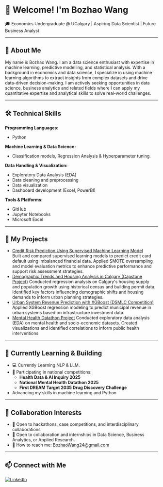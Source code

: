 # 👋 Welcome! I'm Bozhao Wang

🎓 Economics Undergraduate @ UCalgary | Aspiring Data Scientist | Future Business Analyst

---

## 👀 About Me
My name is Bozhao Wang. I am a data science enthusiast with expertise in machine learning, predictive modelling, and statistical analysis. With a background in economics and data science, I specialize in using machine learning algorithms to extract insights 
from complex datasets and drive data-driven decision-making. I am actively seeking opportunities in data science, business analytics and related fields where I can apply my quantitative expertise and analytical skills to solve real-world challenges.

---

## 🛠️ Technical Skills
**Programming Languages:**  
- Python

**Machine Learning & Data Science:**  
- Classification models, Regression Analysis & Hyperparameter tuning. 

**Data Handling & Visualization:**  
- Exploratory Data Analysis (EDA)
- Data cleaning and preprocessing
- Data visualization
- Dashboard development (Excel, PowerBI)

**Tools & Platforms:**  
- GitHub
- Jupyter Notebooks
- Microsoft Excel

---

## 📂 My Projects
- [Credit Risk Prediction Using Supervised Machine Learning Model](https://github.com/akabzw24/Credit-Risk-Prediction-Using-Supervised-Machine-Learning-Model)  
Built and compared supervised learning models to predict credit card default using imbalanced financial data. Applied SMOTE oversampling and model evaluation metrics to enhance predictive performance and support risk assessment strategies.
- [Demographic Trends and Housing Analysis in Calgary (Capstone Project)](https://github.com/akabzw24/demographic-trends-calgary)
Conducted regression analysis on Calgary's housing supply and population growth using historical census and building permit data. Identified key factors influencing demographic shifts and housing demands to inform urban planning strategies.
- [Urban System Revenue Prediction with XGBoost (DSMLC Competition)](https://github.com/akabzw24/revenue-prediction)
Applied XGBoost regression modeling to predict municipal revenue in urban systems based on infrastructure investment data. 
- [Mental Health Datathon Project](https://github.com/akabzw24/mental-health-datathon)
Conducted exploratory data analysis (EDA) on mental health and socio-economic datasets. Created visualizations and identified correlations to inform public health interventions

---

## 🌱 Currently Learning & Building
- 💻 Currently Learning NLP & LLM.
- 🧪 Participating in national competitions:
  - **Health Data & AI Inquiry 2025** 
  - **National Mental Health Datathon 2025**
  - **First DREAM Target 2035 Drug Discovery Challenge** 
- Advancing my skills in machine learning and Python

---

## 💞️ Collaboration Interests
- 🎯 Open to hackathons, case competitions, and interdisciplinary collaborations
- 🚀 Open to collaboration and internships in Data Science, Business Analytics, or Applied Research.
- 📢 How to reach me: BozhaoWang24@gmail.com

---

## 📫 Connect with Me

[![LinkedIn](https://img.shields.io/badge/-LinkedIn-blue?logo=linkedin&logoColor=white)](https://www.linkedin.com/in/your-username/)








